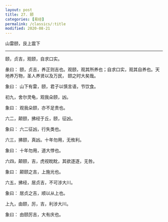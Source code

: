 ```yaml
---
layout: post
title: 27. 颐
categories: [易经]
permalink: /classics/:title
modified: 2020-08-21
---
```


山雷颐，艮上震下

---

颐，贞吉，观颐，自求口实。

彖曰： 颐，贞吉，养正则吉也。观颐，观其所养也；自求口实，观其自养也。天地养万物，圣人养贤以及万民，
颐之时大矣哉。

象曰： 山下有雷，颐，君子以慎言语，节饮食。

初九，舍尔灵龟，观我朵颐，凶。

象曰： 观我朵颐，亦不足贵也。

六二，颠颐，拂经于丘，颐，征凶。

象曰： 六二征凶，行失类也。

六三，拂颐，真凶。十年勿用，无攸利。

象曰： 十年勿用，道大悖也。

六四，颠颐，吉，虎视眈眈，其欲逐逐，无咎。

象曰： 颠颐之吉，上施光也。

六五，拂经，居贞吉，不可涉大川。

象曰： 居贞之吉，顺以从上也。

上九，由颐，厉，吉，利涉大川。

象曰： 由颐厉吉，大有庆也。
